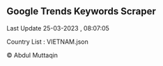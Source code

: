 

## Google Trends Keywords Scraper 
 
Last Update 25-03-2023 , 08:07:05

Country List :
VIETNAM.json



© Abdul Muttaqin 
